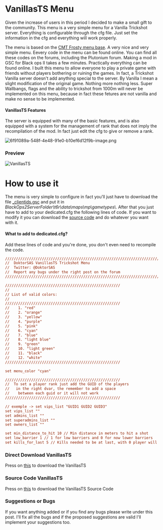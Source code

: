# **VanillasTS Menu** 
Given the increase of users in this period I decided to make a small gift to the community. This menu is a very simple menu for a Vanilla Trickshot server. Everything is configurable through the cfg file. Just set the information in the cfg and everything will work properly.  

The menu is based on the [CMT Frosty menu base](https://www.youtube.com/watch?v=OuLzsMBD0Ds&t=48s). A very nice and very simple menu. Eevery code in the menu can be found online. You can find all these codes on the forums, including the Plutonium forum. Making a mod in GSC for Black ops II takes a few minutes. Practically everything can be found online. I built this menu to allow everyone to play a private game with friends without players bothering or ruining the games. In fact, a Trickshot Vanilla server doesn't add anything special to the server. By Vanilla I mean a slight modification of the original game. Nothing more nothing less. Super Wallbangs, flags and the ability to trickshot from 1000m will never be implemented on this menu, because in fact these fetures are not vanilla and make no sense to be implemented.

####  **VanillasTS Features** 
The server is equipped with many of the basic features, and is also equipped with a system for the management of rank that does not imply the recompilation of the mod. In fact just edit the cfg to give or remove a rank. 

![6f91089a-548f-4e48-91e0-b10ef6d12f9b-image.png](/assets/uploads/files/1611317135896-6f91089a-548f-4e48-91e0-b10ef6d12f9b-image.png) 

### Preview

![VanillasTS](/assets/uploads/files/1610888207311-f9e72f55-4f90-418b-a74f-9267b758a09d-image.png) 

# **How to use it**
The menu is very simple to configure in fact you'll just have to download the file [_clientids.gsc](https://github.com/DoktorSAS/VanillasTS/blob/main/_clientids.gsc?raw=true) and put it in *BlackOps2ServerFolder\t6r\data\maps\mp\gametypes\\*.
After that you just have to add to your dedicated.cfg the following lines of code.  If you want to modify it you can download the [source code](https://github.com/DoktorSAS/VanillasTS) and do whatever you want with it. 

#### What to add to dedicated.cfg?
Add these lines of code and you're done, you don't even need to recompile the code.
```cfg
////////////////////////////////////////////////////////////////////////////////////////////////////
//  DoktorSAS VanillasTS Trickshot Menu
//  Twitter: @DoktorSAS
//  Report any bugs under the right post on the forum
////////////////////////////////////////////////////////////////////////////////////////////////////

/////////////////////////////////////////////////////
//                                                                    
// List of valid colors:                                      
//                                                                  
/////////////////////////////////////////////////////
//    1. "red"                                                 
//    2. "orange"                                            
//    3. "yellow"                                              
//    4. "purple"                                              
//    5. "pink"                                                
//    6. "cyan"                                                
//    7. "blue"                                                 
//    8. "light blue"                                     
//    9. "green"                                                
//    10. "light green"                                       
//    11. "black"    
//    12. "white"                                          
/////////////////////////////////////////////////////

set menu_color "cyan"

/////////////////////////////////////////////////////
//  To set a player rank just add the GUID of the players                                                                   
//   in the right dvar, the remember to add a space                                 
//    between each guid or it will not work                                                              
/////////////////////////////////////////////////////

// exemple -> set vips_list "GUID1 GUID2 GUID3" 
set vips_list ""
set admins_list ""
set superadmins_list ""
set owners_list ""

set min_distance_to_hit 10 // Min distance in meters to hit a shot
set low_barrier 1 // 1 for low barriers and 0 for now lower barriers
set kills_for_last 5 // Kills needed to be at last, with 0 player will be set instant to last

```

### **Direct Download VanillasTS**
Press on [this](https://github.com/DoktorSAS/VanillasTS/blob/main/_clientids.gsc?raw=true) to download the VanillasTS

### **Source Code VanillasTS**
Press on [this](https://github.com/DoktorSAS/VanillasTS) to download the VanillasTS Source Code


### **Suggestions or Bugs**
If you want anything added or if you find any bugs please write under this post. I'll fix all the bugs and if the proposed suggestions are valid I'll implement your suggestions too.
